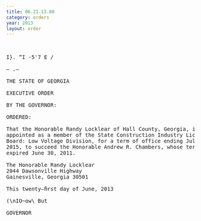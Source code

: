 ```yaml
---
title: 06.21.13.08
category: orders
year: 2013
layout: order
---
```


<pre>   

I}. “I -5'7 E /

— .—

THE STATE OF GEORGIA

EXECUTIVE ORDER

BY THE GOVERNOR:

ORDERED:

That the Honorable Randy Locklear of Hall County, Georgia, is
appointed as a member of the State Construction Industry Licensing
Board: Low Voltage Division, for a term of office ending July 30,
2015, to succeed the Honorable Andrew R. Chambers, whose term
expired June 30, 2011.

The Honorable Randy Locklear
2044 Dawsonville Highway
Gainesville, Georgia 30501

This twenty—ﬁrst day of June, 2013

(\nIO~ow\ But

GOVERNOR

</pre>
